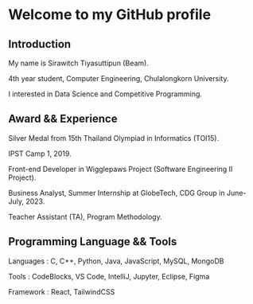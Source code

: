 # Welcome to my GitHub profile

## Introduction
My name is Sirawitch Tiyasuttipun (Beam).

4th year student, Computer Engineering, Chulalongkorn University.

I interested in Data Science and Competitive Programming.

## Award && Experience
Silver Medal from 15th Thailand Olympiad in Informatics (TOI15).

IPST Camp 1, 2019.

Front-end Developer in Wigglepaws Project (Software Engineering II Project).

Business Analyst, Summer Internship at GlobeTech, CDG Group in June-July, 2023.

Teacher Assistant (TA), Program Methodology.

## Programming Language && Tools

Languages : C, C++, Python, Java, JavaScript, MySQL, MongoDB

Tools : CodeBlocks, VS Code, IntelliJ, Jupyter, Eclipse, Figma

Framework : React, TailwindCSS

